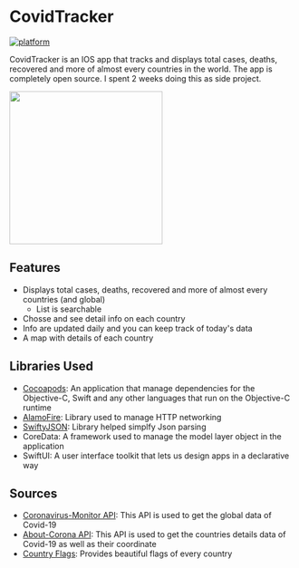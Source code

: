 # CovidTracker

[![platform](https://img.shields.io/badge/platform-IOS-brightgreen.svg)](https://www.android.com)


CovidTracker is an IOS app that tracks and displays total cases, deaths, recovered and more of almost every countries in the world. The app is completely open source. I spent 2 weeks doing this as side project.  

<img src="" height='auto' width='270'/>

## Features

* Displays total cases, deaths, recovered and more of almost every countries (and global)
  - List is searchable
* Chosse and see detail info on each country
* Info are updated daily and you can keep track of today's data
* A map with details of each country

## Libraries Used

* <a href="https://cocoapods.org/">Cocoapods</a>:  An application that manage dependencies for the Objective-C, Swift and any other languages that run on the Objective-C runtime
* <a href="https://github.com/Alamofire/Alamofire">AlamoFire</a>: Library used to manage HTTP networking
* <a href="https://github.com/SwiftyJSON/SwiftyJSON">SwiftyJSON</a>: Library helped simplfy Json parsing 
* <a>CoreData</a>: A framework used to manage the model layer object in the application
* <a>SwiftUI</a>: A user interface toolkit that lets us design apps in a declarative way


## Sources

* <a href="https://rapidapi.com/astsiatsko/api/coronavirus-monitor">Coronavirus-Monitor API</a>: This API is used to get the global data of Covid-19
* <a href="https://about-corona.net/">About-Corona API</a>: This API is used to get the countries details data of Covid-19 as well as their coordinate
* <a href="https://www.countryflags.io/">Country Flags</a>: Provides beautiful flags of every country
